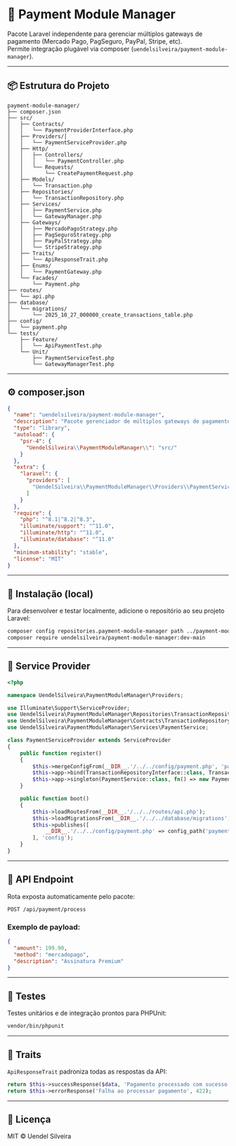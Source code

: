# 🧩 Payment Module Manager

Pacote Laravel independente para gerenciar múltiplos gateways de pagamento (Mercado Pago, PagSeguro, PayPal, Stripe, etc).  
Permite integração plugável via composer (`uendelsilveira/payment-module-manager`).

---

## 📦 Estrutura do Projeto

```
payment-module-manager/
├── composer.json
├── src/
│   ├── Contracts/
│   │   └── PaymentProviderInterface.php
│   ├── Providers/│
│   │   └── PaymentServiceProvider.php
│   ├── Http/
│   │   ├── Controllers/
│   │   │   └── PaymentController.php
│   │   └── Requests/
│   │       └── CreatePaymentRequest.php
│   ├── Models/
│   │   └── Transaction.php
│   ├── Repositories/
│   │   └── TransactionRepository.php
│   ├── Services/
│   │   ├── PaymentService.php
│   │   └── GatewayManager.php
│   ├── Gateways/
│   │   ├── MercadoPagoStrategy.php
│   │   ├── PagSeguroStrategy.php
│   │   ├── PayPalStrategy.php
│   │   └── StripeStrategy.php
│   ├── Traits/
│   │   └── ApiResponseTrait.php
│   ├── Enums/
│   │   └── PaymentGateway.php
│   └── Facades/
│       └── Payment.php
├── routes/
│   └── api.php
├── database/
│   └── migrations/
│       └── 2025_10_27_000000_create_transactions_table.php
├── config/
│   └── payment.php
└── tests/
    ├── Feature/
    │   └── ApiPaymentTest.php
    └── Unit/
        ├── PaymentServiceTest.php
        └── GatewayManagerTest.php
```

---

## ⚙️ composer.json

```json
{
  "name": "uendelsilveira/payment-module-manager",
  "description": "Pacote gerenciador de múltiplos gateways de pagamento para Laravel.",
  "type": "library",
  "autoload": {
    "psr-4": {
      "UendelSilveira\\PaymentModuleManager\\": "src/"
    }
  },
  "extra": {
    "laravel": {
      "providers": [
        "UendelSilveira\\PaymentModuleManager\\Providers\\PaymentServiceProvider"
      ]
    }
  },
  "require": {
    "php": "^8.1|^8.2|^8.3",
    "illuminate/support": "^11.0",
    "illuminate/http": "^11.0",
    "illuminate/database": "^11.0"
  },
  "minimum-stability": "stable",
  "license": "MIT"
}
```

---

## 🚀 Instalação (local)

Para desenvolver e testar localmente, adicione o repositório ao seu projeto Laravel:

```bash
composer config repositories.payment-module-manager path ../payment-module-manager
composer require uendelsilveira/payment-module-manager:dev-main
```

---

## 🧠 Service Provider

```php
<?php

namespace UendelSilveira\PaymentModuleManager\Providers;

use Illuminate\Support\ServiceProvider;
use UendelSilveira\PaymentModuleManager\Repositories\TransactionRepository;
use UendelSilveira\PaymentModuleManager\Contracts\TransactionRepositoryInterface;
use UendelSilveira\PaymentModuleManager\Services\PaymentService;

class PaymentServiceProvider extends ServiceProvider
{
    public function register()
    {
        $this->mergeConfigFrom(__DIR__.'/../../config/payment.php', 'payment');
        $this->app->bind(TransactionRepositoryInterface::class, TransactionRepository::class);
        $this->app->singleton(PaymentService::class, fn() => new PaymentService());
    }

    public function boot()
    {
        $this->loadRoutesFrom(__DIR__.'/../../routes/api.php');
        $this->loadMigrationsFrom(__DIR__.'/../../database/migrations');
        $this->publishes([
            __DIR__.'/../../config/payment.php' => config_path('payment.php'),
        ], 'config');
    }
}
```

---

## 🧩 API Endpoint

Rota exposta automaticamente pelo pacote:

```
POST /api/payment/process
```

### Exemplo de payload:

```json
{
  "amount": 199.90,
  "method": "mercadopago",
  "description": "Assinatura Premium"
}
```

---

## 🧪 Testes

Testes unitários e de integração prontos para PHPUnit:

```bash
vendor/bin/phpunit
```

---

## 🧰 Traits

`ApiResponseTrait` padroniza todas as respostas da API:

```php
return $this->successResponse($data, 'Pagamento processado com sucesso');
return $this->errorResponse('Falha ao processar pagamento', 422);
```

---

## 📄 Licença

MIT © Uendel Silveira
